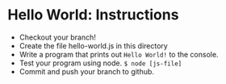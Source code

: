 # Hello World: Instructions

* Checkout your branch!
* Create the file hello-world.js in this directory
* Write a program that prints out `Hello World!` to the console.
* Test your program using node. `$ node [js-file]`
* Commit and push your branch to github.